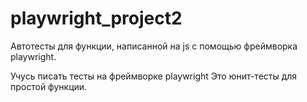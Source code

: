 # playwright_project2
Автотесты для функции, написанной на js с помощью фреймворка playwright.

Учуcь писать тесты на фреймворке playwright
Это юнит-тесты для простой функции.